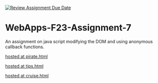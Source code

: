 [![Review Assignment Due Date](https://classroom.github.com/assets/deadline-readme-button-24ddc0f5d75046c5622901739e7c5dd533143b0c8e959d652212380cedb1ea36.svg)](https://classroom.github.com/a/Kv-XePEp)
# WebApps-F23-Assignment-7
An assignment on java script modifying the DOM and using anonymous callback functions.

[hosted at pirate.html][def]

[def]:https://44-563-webapps-f23.github.io/44563-webapps-f23-assignment7-yeswanthkanakala07/pirate.html

[hosted at tips.html][def2]

[def2]:https://44-563-webapps-f23.github.io/44563-webapps-f23-assignment7-yeswanthkanakala07/react.html

[hosted at cruise.html][def3]

[def3]:https://44-563-webapps-f23.github.io/44563-webapps-f23-assignment7-yeswanthkanakala07/merger.html

